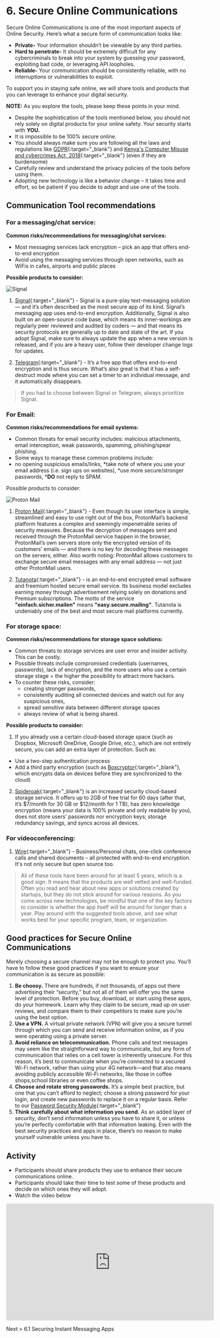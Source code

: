 # 6. Secure Online Communications

Secure Online Communications is one of the most important aspects of Online Security. Here’s what a secure form of communication looks like:
* __Private-__ Your information shouldn’t be viewable by any third parties.
* __Hard to penetrate-__ It should be extremely difficult for any cybercriminals to break into your system by guessing your password, exploiting bad code, or leveraging API loopholes.
* __Reliable-__ Your communication should be consistently reliable, with no interruptions or vulnerabilities to exploit.

To support you in staying safe online, we will share tools and products that you can leverage to enhance your digital security. 

__NOTE:__ As you explore the tools, please keep these points in your mind.

* Despite the sophistication of the tools mentioned below, you should not rely solely on digital products for your online safety. Your security starts with __YOU.__
* It is impossible to be 100% secure online. 
* You should always make sure you are following all the laws and regulations like [GDPR](https://gdpr-info.eu/){:target="_blank"} and [Kenya's Computer Misuse and cybercrimes Act, 2018](http://kenyalaw.org/kl/fileadmin/pdfdownloads/Acts/ComputerMisuseandCybercrimesActNo5of2018.pdf){:target="_blank"} (even if they are burdensome)
* Carefully review and understand the privacy policies of the tools before using them.
* Adopting new technology is like a behavior change – it takes time and effort, so be patient if you decide to adopt and use one of the tools. 

## Communication Tool recommendations
### For a messaging/chat service:
__Common risks/recommendations for messaging/chat services:__

* Most messaging services lack encryption – pick an app that offers end-to-end encryption
* Avoid using the messaging services through open networks, such as WiFis in cafes, airports and public places

__Possible products to consider:__

![Signal](../images/signal.jpg)

1. [Signal](https://signal.org/){:target="_blank"} - Signal is a pure-play text-messaging solution — and it’s often described as the most secure app of its kind. Signal’s messaging app uses end-to-end encryption. Additionally, Signal is also built on an open-source code base, which means its inner-workings are regularly peer reviewed and audited by coders — and that means its security protocols are generally up to date and state of the art. If you adopt Signal, make sure to always update the app when a new version is released, and if you are a heavy user, follow their developer change logs for updates.

1. [Telegram](https://telegram.org/){:target="_blank"} - It’s a free app that offers end-to-end encryption and is thus secure.  What’s also great is that it has a self-destruct mode where you can set a timer to an individual message, and it automatically disappears. 

> If you had to choose between Signal or Telegram, always prioritize Signal.

### For Email:
__Common risks/recommendations for email systems:__

* Common threats for email security includes: malicious attachments, email interception, weak passwords, spamming, phishing/spear phishing. 
* Some ways to manage these common problems include:
 * no opening suspicious emails/links, 
  *take note of where you use your email address (i.e. sign ups on websites),
  *use more secure/stronger passwords, 
  *__DO__ not reply to SPAM. 

Possible products to consider:

![Proton Mail](../images/protonmail.jpg)

1. [Proton Mail](https://protonmail.com/){:target="_blank"} - Even though its user interface is simple, streamlined and easy to use right out of the box, ProtonMail’s backend platform features a complex and seemingly impenetrable series of security measures. Because the decryption of messages sent and received through the ProtonMail service happen in the browser, ProtonMail’s own servers store only the encrypted version of its customers’ emails — and there is no key for decoding these messages on the servers, either. Also worth noting: ProtonMail allows customers to exchange secure email messages with any email address — not just other ProtonMail users. 

2. [Tutanota](https://tutanota.com/){:target="_blank"} - is an end-to-end encrypted email software and freemium hosted secure email service. Its business model excludes earning money through advertisement relying solely on donations and Premium subscriptions. The motto of the service __"einfach.sicher.mailen"__ means __"easy.secure.mailing"__. Tutanota is undeniably one of the best and most secure mail  platforms currently. 

### For storage space:
__Common risks/recommendations for storage space solutions:__

* Common threats to storage services are user error and insider activity. This can be costly. 
* Possible threats include compromised credentials (usernames, passwords), lack of encryption, and the more users who use a certain storage stage = the higher the possibility to attract more hackers. 
* To counter these risks, consider:
  * creating stronger passwords, 
  * consistently auditing all connected devices and watch out for any suspicious ones, 
  * spread sensitive data between different storage spaces 
  * always review of what is being shared.
  
__Possible products to consider:__

1. If you already use a certain cloud-based storage space (such as Dropbox, Microsoft OneDrive, Google Drive, etc.), which are not entirely secure, you can add an extra layer of protection. Such as:
* Use a two-step authentication process
* Add a third party encryption (such as [Boxcryptor](https://www.boxcryptor.com/en/){:target="_blank"}, which encrypts data on devices before they are synchronized to the cloud)
2. [Spideroak](https://spideroak.com/){:target="_blank"} is an increased security cloud-based storage service. It offers up to 2GB of free trial for 60 days (after that, it’s $7/month for 30 GB or $12/month for 1 TB), has zero knowledge encryption (means your data is 100% private and only readable by you), does not store users’ passwords nor encryption keys; storage redundancy savings, and syncs across all devices. 

### For videoconferencing:

1. [Wire](https://app.wire.com/){:target="_blank"} - Business/Personal chats, one-click conference calls and shared documents – all protected with end-to-end encryption. It's not only secure but open source too. 

>  All of these tools have been around for at least 5 years, which is a good sign. It means that the products are well vetted and well-funded. Often you read and hear about new apps or solutions created by startups, but they do not stick around for various reasons. As you come across new technologies, be mindful that one of the key factors to consider is whether the app itself will be around for longer than a year. Play around with the suggested tools above, and see what works best for your specific program, team, or organization. 

## Good practices for Secure Online Communications
Merely choosing a secure channel may not be enough to protect you. You’ll have to follow these good practices if you want to ensure your communication is as secure as possible:
1. __Be choosy.__ There are hundreds, if not thousands, of apps out there advertising their “security,” but not all of them will offer you the same level of protection. Before you buy, download, or start using these apps, do your homework. Learn why they claim to be secure, read up on user reviews, and compare them to their competitors to make sure you’re using the best option.
1. __Use a VPN.__ A virtual private network (VPN) will give you a secure tunnel through which you can send and receive information online, as if you were operating using a private server.
1. __Avoid reliance on telecommunication.__ Phone calls and text messages may seem like the straightforward way to communicate, but any form of communication that relies on a cell tower is inherently unsecure. For this reason, it’s best to communicate when you’re connected to a secured Wi-Fi network, rather than using your 4G network—and that also means avoiding publicly accessible Wi-Fi networks, like those in coffee shops,school libraries or even coffee shops.
1. __Choose and rotate strong passwords.__ It’s a simple best practice, but one that you can’t afford to neglect; choose a strong password for your login, and create new passwords to replace it on a regular basis. Refer to our [Password Security Module](https://the-mind.github.io/OnlineSecurity/training/passwordsecurity){:target="_blank"}
1. __Think carefully about what information you send.__ As an added layer of security, don’t send information unless you have to share it, or unless you’re perfectly comfortable with that information leaking. Even with the best security practices and apps in place, there’s no reason to make yourself vulnerable unless you have to.

## Activity
* Participants should share products they use to enhance their secure communications online. 
* Participants should take their time to test some of these products and decide on which ones they will adopt. 
* Watch the video below

<iframe width="560" height="315" src="https://www.youtube.com/embed/4Z7H5tXqMGo" frameborder="0" allow="accelerometer; autoplay; encrypted-media; gyroscope; picture-in-picture" allowfullscreen></iframe>

Next > 6.1 Securing Instant Messaging Apps

